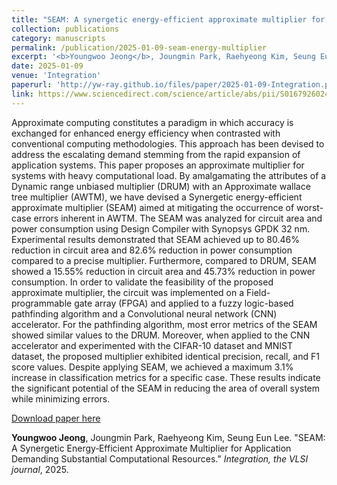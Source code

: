 ```yaml
---
title: "SEAM: A synergetic energy‑efficient approximate multiplier for application demanding substantial computational resources"
collection: publications
category: manuscripts
permalink: /publication/2025-01-09-seam-energy-multiplier
excerpt: '<b>Youngwoo Jeong</b>, Joungmin Park, Raehyeong Kim, Seung Eun Lee. &quot;SEAM: A Synergetic Energy‑Efficient Approximate Multiplier for Application Demanding Substantial Computational Resources.&quot; <i>Integration, the VLSI journal</i>, 2025.'
date: 2025-01-09
venue: 'Integration'
paperurl: 'http://yw-ray.github.io/files/paper/2025-01-09-Integration.pdf'
link: https://www.sciencedirect.com/science/article/abs/pii/S0167926024002013
---
```

Approximate computing constitutes a paradigm in which accuracy is exchanged for enhanced energy efficiency when contrasted with conventional computing methodologies. This approach has been devised to address the escalating demand stemming from the rapid expansion of application systems. This paper proposes an approximate multiplier for systems with heavy computational load. By amalgamating the attributes of a Dynamic range unbiased multiplier (DRUM) with an Approximate wallace tree multiplier (AWTM), we have devised a Synergetic energy-efficient approximate multiplier (SEAM) aimed at mitigating the occurrence of worst-case errors inherent in AWTM. The SEAM was analyzed for circuit area and power consumption using Design Compiler with Synopsys GPDK 32 nm. Experimental results demonstrated that SEAM achieved up to 80.46% reduction in circuit area and 82.6% reduction in power consumption compared to a precise multiplier. Furthermore, compared to DRUM, SEAM showed a 15.55% reduction in circuit area and 45.73% reduction in power consumption. In order to validate the feasibility of the proposed approximate multiplier, the circuit was implemented on a Field-programmable gate array (FPGA) and applied to a fuzzy logic-based pathfinding algorithm and a Convolutional neural network (CNN) accelerator. For the pathfinding algorithm, most error metrics of the SEAM showed similar values to the DRUM. Moreover, when applied to the CNN accelerator and experimented with the CIFAR-10 dataset and MNIST dataset, the proposed multiplier exhibited identical precision, recall, and F1 score values. Despite applying SEAM, we achieved a maximum 3.1% increase in classification metrics for a specific case. These results indicate the significant potential of the SEAM in reducing the area of overall system while minimizing errors.



<a href='http://yw-ray.github.io/files/paper/2025-01-09-Integration.pdf'>Download paper here</a>

<b>Youngwoo Jeong</b>, Joungmin Park, Raehyeong Kim, Seung Eun Lee. &quot;SEAM: A Synergetic Energy‑Efficient Approximate Multiplier for Application Demanding Substantial Computational Resources.&quot; <i>Integration, the VLSI journal</i>, 2025.
